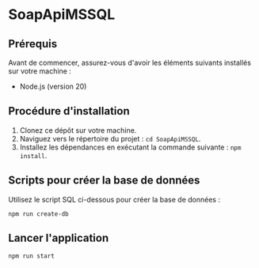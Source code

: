 # SoapApiMSSQL

## Prérequis
Avant de commencer, assurez-vous d'avoir les éléments suivants installés sur votre machine :
- Node.js (version 20)

## Procédure d'installation
1. Clonez ce dépôt sur votre machine.
2. Naviguez vers le répertoire du projet : `cd SoapApiMSSQL`.
3. Installez les dépendances en exécutant la commande suivante : `npm install`.

## Scripts pour créer la base de données
Utilisez le script SQL ci-dessous pour créer la base de données :
```shell
npm run create-db
```

## Lancer l'application
```shell
npm run start
```